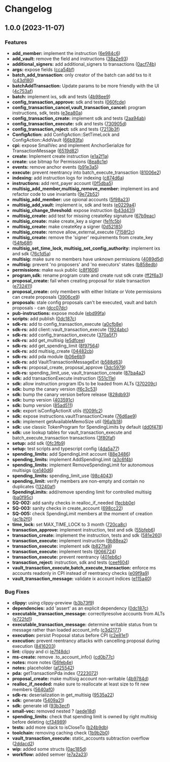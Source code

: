 # Changelog

## 1.0.0 (2023-11-07)


### Features

* **add_member:** implement the instruction ([6e984c6](https://github.com/Squads-Protocol/v4/commit/6e984c698231453ed0d8e9251e80670f46158306))
* **add_vault:** remove the field and instructions ([38a2e93](https://github.com/Squads-Protocol/v4/commit/38a2e9390666d56e246ec8848b8ed70e5074e9aa))
* **additional_signers:** add additional_signers to transactions ([0acf74b](https://github.com/Squads-Protocol/v4/commit/0acf74bfbe2626fcdd42484e483ff9e2eb3eca21))
* **args:** expose fields ([cca54bf](https://github.com/Squads-Protocol/v4/commit/cca54bf0a29c9327da9bedd06aa6f60a88cf7ab3))
* **batch_add_transaction:** only creator of the batch can add txs to it ([c43d180](https://github.com/Squads-Protocol/v4/commit/c43d180cb7fb1d0d975aa798bb69a31e1d415bc2))
* **batchAddTransaction:** Update params to be more friendly with the UI ([4c753af](https://github.com/Squads-Protocol/v4/commit/4c753af59c3a2a7b1ed4e9f207f32ef991d5c31f))
* **batch:** implement ixs, sdk and tests ([4b98ee9](https://github.com/Squads-Protocol/v4/commit/4b98ee9aa2c7d009cfb6ab9f32293c446a06a0e0))
* **config_transaction_approve:** sdk and tests ([060fcde](https://github.com/Squads-Protocol/v4/commit/060fcde85dbb0b5e6cbf8d92b6203064581cc3c1))
* **config_transaction_cancel,vault_transaction_cancel:** program instructions, sdk, tests ([e3ea80a](https://github.com/Squads-Protocol/v4/commit/e3ea80ac6c05a88690f77bfad8796fc562e212d8))
* **config_transaction_create:** implement sdk and tests ([2aa94ab](https://github.com/Squads-Protocol/v4/commit/2aa94abda95cdc4ddb020692748706fce06a7b1a))
* **config_transaction_execute:** sdk and tests ([730905d](https://github.com/Squads-Protocol/v4/commit/730905db0342967328dd9084ac86b1468274e372))
* **config_transaction_reject:** sdk and tests ([7213b3f](https://github.com/Squads-Protocol/v4/commit/7213b3fe7220a662664f4075f743e9fdc7a5e0b2))
* **ConfigAction:** add ConfigAction::SetTimeLock and ConfigAction::AddVault ([66b93fa](https://github.com/Squads-Protocol/v4/commit/66b93fa6ee75ab8a3954bbbf97ab0ea0d85ba0f7))
* **cpi:** expose SmallVec and implement AnchorSerialize for TransactionMessage ([6519d82](https://github.com/Squads-Protocol/v4/commit/6519d82782e395032ec5b77e54669a6c30f99224))
* **create:** Implement create instruction ([e1a2f1a](https://github.com/Squads-Protocol/v4/commit/e1a2f1a191e6be9c5545190a0a0e15066cf76ef8))
* **create:** use bitmap for Permissions ([8ea8c1e](https://github.com/Squads-Protocol/v4/commit/8ea8c1e8d85f4508f55066b89d385447176b36df))
* **events:** remove anchor events ([b91e3a5](https://github.com/Squads-Protocol/v4/commit/b91e3a5abec4a79456b122bd384caa2e49ad0719))
* **execute:** prevent reentrancy into batch_execute_transaction ([81006e2](https://github.com/Squads-Protocol/v4/commit/81006e283740d96f8a12b30a6a9748d324620f95))
* **indexing:** add instruction logs for indexing ([c874d6a](https://github.com/Squads-Protocol/v4/commit/c874d6a4048e4ef3f990c40135864c587bd0fe99))
* **instructions:** add rent_payer account ([0f5dba5](https://github.com/Squads-Protocol/v4/commit/0f5dba50f952f9bfc153b3fc558755e23ab83525))
* **multisig_add_member,multisig_remove_member:** implement ixs and refactor code to use invariants ([9e72b52](https://github.com/Squads-Protocol/v4/commit/9e72b52f5f2c3a16f89c0bf77be080756c7f24fe))
* **multisig_add_member:** use opional accounts ([5f98a23](https://github.com/Squads-Protocol/v4/commit/5f98a237703873aec3146038d60eda6e023f09f0))
* **multisig_add_vault:** implement ix, sdk and tests ([e0229a4](https://github.com/Squads-Protocol/v4/commit/e0229a412f04ee137aa92bebca14b6f799ad69a0))
* **multisig_change_threshold:** expose instruction ([b43d431](https://github.com/Squads-Protocol/v4/commit/b43d43129ffd42fc71e5993350fc786e9db01e57))
* **multisig_create:** add test for missing createKey signature ([67b9eac](https://github.com/Squads-Protocol/v4/commit/67b9eac9621b60372812b37a7a30f52513a9942a))
* **multisig_create:** make create_key a signer ([fe1fc5b](https://github.com/Squads-Protocol/v4/commit/fe1fc5b8349640e07c1868219e02d2551d08f315))
* **multisig_create:** make createKey a signer ([0d52185](https://github.com/Squads-Protocol/v4/commit/0d52185f3c0ba285757dfa40e548c929c18f9b5a))
* **multisig_create:** remove allow_external_execute ([7158f2c](https://github.com/Squads-Protocol/v4/commit/7158f2cd022156b6688d62251269562519ca281d))
* **multisig_create:** remove the 'signer' requirements from create_key ([54fb68f](https://github.com/Squads-Protocol/v4/commit/54fb68f506ee724b4b4ac4106fdf3b6358ac0c58))
* **multisig_set_time_lock, multisig_set_config_authority:** implement ixs and sdk ([76c1d5a](https://github.com/Squads-Protocol/v4/commit/76c1d5a84faa95e556871d0ed3a5ec55aa999e10))
* **multisig:** make sure no members have unknown permissions ([4089d5d](https://github.com/Squads-Protocol/v4/commit/4089d5d1e2dd3f70980f84d2893876ca89ef44e3))
* **multisig:** prevent 'no proposers' and 'no executors' states ([b858edb](https://github.com/Squads-Protocol/v4/commit/b858edbe52fc90bfbb5b78574691cf5e3a4c8a4b))
* **permissions:** make `mask` public ([c8f1606](https://github.com/Squads-Protocol/v4/commit/c8f1606dda9e914b67daead04f9f5500af9f360d))
* **program,sdk:** rename program crate and create rust sdk crate ([ff2f6a3](https://github.com/Squads-Protocol/v4/commit/ff2f6a3e5cacac47b4c2d3209773481e55ba78b1))
* **proposal_create:** fail when creating proposal for stale transaction ([e732411](https://github.com/Squads-Protocol/v4/commit/e732411978c5ea4f2af90e0f1390b32f8853f860))
* **proposal_create:** only members with either Initiate or Vote permissions can create proposals ([3906ce9](https://github.com/Squads-Protocol/v4/commit/3906ce916a36aa26ebfdc984bd0ea3f055080d0c))
* **proposals:** stale config proposals can't be executed, vault and batch proposals - can ([dcc07dc](https://github.com/Squads-Protocol/v4/commit/dcc07dcce96d0a9986a503fce8a7193d1dad76b8))
* **pub-instructions:** expose  module ([ebd99fa](https://github.com/Squads-Protocol/v4/commit/ebd99faddc8cbf014fc8250e93b853d394342d43))
* **scripts:** add publish ([0dc187c](https://github.com/Squads-Protocol/v4/commit/0dc187cd58648927f72750c6a6faf8ab5d3cd3e9))
* **sdk-rs:** add  to config_transaction_execute ([a0cfb8e](https://github.com/Squads-Protocol/v4/commit/a0cfb8e0454608cea174d4224da3adc7e166ba51))
* **sdk-rs:** add client::vault_transaction_execute ([1924abc](https://github.com/Squads-Protocol/v4/commit/1924abc7a401c841a04d92033f8f9707fcf7692a))
* **sdk-rs:** add config_transaction_execute ([370a5f7](https://github.com/Squads-Protocol/v4/commit/370a5f76641fc30c563f71411511dc65f0fc9e01))
* **sdk-rs:** add get_multisig ([e5dfcee](https://github.com/Squads-Protocol/v4/commit/e5dfcee142c16d9255c92157d092d79568179b19))
* **sdk-rs:** add get_spending_limit ([8f97564](https://github.com/Squads-Protocol/v4/commit/8f975641d476dd6e83c283f1301f7793c2814700))
* **sdk-rs:** add multisig_create ([04482cb](https://github.com/Squads-Protocol/v4/commit/04482cb0d0c4ad13d39d411cb33cfb8ebf1bbd97))
* **sdk-rs:** add pda module ([b06e6b1](https://github.com/Squads-Protocol/v4/commit/b06e6b108b423e9c453249b520ee48e9344f3157))
* **sdk-rs:** add VaultTransactionMessageExt ([b588d63](https://github.com/Squads-Protocol/v4/commit/b588d63eaf0e51a2877f969bc52f7f109a6d1cce))
* **sdk-rs:** proposal_create, proposal_approve ([3dc5979](https://github.com/Squads-Protocol/v4/commit/3dc59798539de2e2b069432ff5873b87dc23a9ef))
* **sdk-rs:** spending_limit_use, vault_transaction_create ([87ba4a2](https://github.com/Squads-Protocol/v4/commit/87ba4a2e7458847a23b92740de4edd66403285cf))
* **sdk:** add transactionExecute instruction ([551c11e](https://github.com/Squads-Protocol/v4/commit/551c11ebe735ae34ddb54ef3040d77e1abdf305b))
* **sdk:** allow instruction program IDs to be loaded from ALTs ([370209c](https://github.com/Squads-Protocol/v4/commit/370209c299693eb0027e015456807b1f5cc2d4df))
* **sdk:** bump the canary version ([f6c3c53](https://github.com/Squads-Protocol/v4/commit/f6c3c53416901498e05d6e2844b69dc0dfbf981f))
* **sdk:** bump the canary version before release ([828db93](https://github.com/Squads-Protocol/v4/commit/828db938a8f24b29c8edbb0d78985df36deaed39))
* **sdk:** bump version ([403591c](https://github.com/Squads-Protocol/v4/commit/403591c7a7acd6f2192a4f01ef3d7990ac7b076b))
* **sdk:** bump version ([85ad511](https://github.com/Squads-Protocol/v4/commit/85ad511e0aef14dffd1fefd0f9f8f56da422a82a))
* **sdk:** export isConfigActionX utils ([f009fc2](https://github.com/Squads-Protocol/v4/commit/f009fc21ba42699d848ef7b22345af1c90050b40))
* **sdk:** expose instructions.vaultTransactionCreate ([76d6ae9](https://github.com/Squads-Protocol/v4/commit/76d6ae94ef964f4452989634d99a1e37887e24e4))
* **sdk:** implement getAvailableMemoSize util ([96a1b18](https://github.com/Squads-Protocol/v4/commit/96a1b1891cfb1b2f37262b6082d213cd014a4a29))
* **sdk:** use classic TokenProgram for SpendingLimits by default ([dd0f478](https://github.com/Squads-Protocol/v4/commit/dd0f47855c0c516d410e88362c648db8c393fb2a))
* **sdk:** use lookup tables for vault_transaction_execute and batch_execute_transaction transactions ([3f80faf](https://github.com/Squads-Protocol/v4/commit/3f80fafefb31d53936488da495f4573142658ff1))
* **setup:** add sdk ([0fc3fb9](https://github.com/Squads-Protocol/v4/commit/0fc3fb99023304d5d415739926feeaa8d7518eee))
* **setup:** test scripts and typescript config ([4da5a77](https://github.com/Squads-Protocol/v4/commit/4da5a77ed040bbdab585fcafa8a93617f0751ad8))
* **spending_limits:** add SpendingLimit account ([88e3486](https://github.com/Squads-Protocol/v4/commit/88e34861aa2ad08d73c55ee5a2f11438a2be61c6))
* **spending_limits:** implement AddSpendingLimit ([a3c6f4b](https://github.com/Squads-Protocol/v4/commit/a3c6f4ba7b1098b600f9575b6cdf999cb8b76eb3))
* **spending_limits:** implement RemoveSpendingLimit for autonomous multisigs ([ce140d6](https://github.com/Squads-Protocol/v4/commit/ce140d682642d98666b5154656e2ec11d26e8933))
* **spending_limits:** spending_limit_use ([98c4043](https://github.com/Squads-Protocol/v4/commit/98c404323e8dddac5f3f2f5c661fe342befaa500))
* **spending_limit:** verify members are non-empty and contain no duplicates ([13240af](https://github.com/Squads-Protocol/v4/commit/13240af738f5cade003691724f45bc2da59cfd9e))
* **SpendingLimits:** add/remove spending limit for controlled multisig ([ba0f95c](https://github.com/Squads-Protocol/v4/commit/ba0f95c8f7037db476b421fb8be0528aa3573597))
* **SQ-002:** add sanity checks in realloc_if_needed ([fecbb0e](https://github.com/Squads-Protocol/v4/commit/fecbb0eaa703fac65b3c656a0d085ac2f6cc4b96))
* **SQ-003:** sanity checks in create_account ([698cc22](https://github.com/Squads-Protocol/v4/commit/698cc2234d2dfc13efa5fbdd2aa6f03d53d1f9ad))
* **SQ-005:** check SpendingLimit members at the moment of creation ([ac1b2f0](https://github.com/Squads-Protocol/v4/commit/ac1b2f0b816e4106dddae037316b21547788d4d3))
* **time_lock:** set MAX_TIME_LOCK to 3 month ([720ca8c](https://github.com/Squads-Protocol/v4/commit/720ca8c3b238240825bcad8f10b1cb3a482f3af1))
* **transaction_approve:** implement instruction, test and sdk ([55bfeb6](https://github.com/Squads-Protocol/v4/commit/55bfeb61cf37dc80f31a90048a99f34a5dda6482))
* **transaction_create:** implement the instruction, tests and sdk ([581e260](https://github.com/Squads-Protocol/v4/commit/581e2603a2cce4f704d2795c6f7fd87c18e4dfa0))
* **transaction_execute:** implement instruction ([9b88ea2](https://github.com/Squads-Protocol/v4/commit/9b88ea293bafd6c59a0c78d791c4d8c574b76a4f))
* **transaction_execute:** implement sdk ([b827fa9](https://github.com/Squads-Protocol/v4/commit/b827fa9fa224399a897e07cb46afe0a9eb3947ec))
* **transaction_execute:** implement tests ([9066724](https://github.com/Squads-Protocol/v4/commit/9066724938eefc45732ad247bfb50394d42f0f58))
* **transaction_execute:** prevent reentrancy ([401eb6c](https://github.com/Squads-Protocol/v4/commit/401eb6c3471d25e7ff13415ffc8cf205427c6ea0))
* **transaction_reject:** instruction, sdk and tests ([ceef604](https://github.com/Squads-Protocol/v4/commit/ceef604bdee063faa073bca074fd9a04311dbcc1))
* **vault_transaction_execute,batch_execute_transaction:** enforce ms accounts readonly in CPI instead of reentrancy checks ([e09f9a9](https://github.com/Squads-Protocol/v4/commit/e09f9a92b8ccf3f07bb275ee7ec80a7a2e4a787c))
* **vault_transaction_message:** validate ix account indices ([e115a40](https://github.com/Squads-Protocol/v4/commit/e115a4047e64c97f6cc5d22021ff390403bf59e1))


### Bug Fixes

* **clippy:** using clippy-preview ([b3b73f9](https://github.com/Squads-Protocol/v4/commit/b3b73f9a659755a0b53c0032c5cc974c23f5a694))
* **dependencies:** add 'assert' as an explicit dependency ([0dc187c](https://github.com/Squads-Protocol/v4/commit/0dc187cd58648927f72750c6a6faf8ab5d3cd3e9))
* **executable_transaction_message:** correctlyresolve accounts from ALTs ([e722fd1](https://github.com/Squads-Protocol/v4/commit/e722fd111b33fb1d2591fb49954225881d27e70c))
* **executable_transaction_message:** determine writable status from tx message rather than loaded account_info ([c3d2177](https://github.com/Squads-Protocol/v4/commit/c3d2177fe260c5eb4511c775feaeffa784a6fa75))
* **execution:** persist Proposal status before CPI ([c2e81e1](https://github.com/Squads-Protocol/v4/commit/c2e81e1748d9980c164b124880af7417a01b48ed))
* **execution:** prevent reentrancy attacks with cancelling proposal during execution ([8416203](https://github.com/Squads-Protocol/v4/commit/8416203ccb3128ea996baaf6500b908d212be50c))
* **lint:** clippy and ci ([e7f48dc](https://github.com/Squads-Protocol/v4/commit/e7f48dc3aa9637c0ee4d1c546eb416787f5a83bc))
* **ms-create:** remove .to_account_info() ([cd0b77c](https://github.com/Squads-Protocol/v4/commit/cd0b77c7a040d12b14af3480a4f23efbda8ea8c8))
* **notes:** more notes ([56feb4e](https://github.com/Squads-Protocol/v4/commit/56feb4e959e9e736cde8372bd1df6b1fe5c037f4))
* **notes:** placeholder ([af25542](https://github.com/Squads-Protocol/v4/commit/af25542f1bfce5e8b6178a65601bfcd685c6d452))
* **pda:** getTransactionPda index ([7223072](https://github.com/Squads-Protocol/v4/commit/722307294007d1bed31dbf5c38e0a9d0c46c75f1))
* **proposal_create:** make multisig account non-writable ([4b9784d](https://github.com/Squads-Protocol/v4/commit/4b9784df378ec628871a5e97aa1834375f839819))
* **realloc_if_needed:** make sure to reallocate at least size to fit new members ([5640af0](https://github.com/Squads-Protocol/v4/commit/5640af0cd681148a435c68549b338eb219be0021))
* **sdk-rs:** deserialization in get_multisig ([9535a22](https://github.com/Squads-Protocol/v4/commit/9535a2274a43604fbc374a41591890ed69c57294))
* **sdk:** generate ([5409a21](https://github.com/Squads-Protocol/v4/commit/5409a21f62b2fe4a1b771238bde81f74941ac009))
* **sdk:** generate idl ([93b3ecf](https://github.com/Squads-Protocol/v4/commit/93b3ecf7bd6b4e916ba6ae0f70c5841fd48cea06))
* **small-vec:** removed nested ? ([aede18d](https://github.com/Squads-Protocol/v4/commit/aede18d4af21a2436e26d0e5845dd22db8e8168e))
* **spending_limits:** check that spending limit is owned by right multisig before deleting ([cf34989](https://github.com/Squads-Protocol/v4/commit/cf349898befab373b8a14c4bb4bc56e73929e94d))
* **tests:** add more slack to isCloseTo ([b24b9db](https://github.com/Squads-Protocol/v4/commit/b24b9dbb0c1f948033c590368d9dd33d855bb6f8))
* **toolchain:** removing caching check ([1b9b2b0](https://github.com/Squads-Protocol/v4/commit/1b9b2b08d549f640521f75ac8a876f54777254b5))
* **vault_transaction_execute:** static_accounts subtraction overflow ([2ddacd2](https://github.com/Squads-Protocol/v4/commit/2ddacd28915528e6c85054de7b90407e40adffc9))
* **wip:** added some structs ([0ac185d](https://github.com/Squads-Protocol/v4/commit/0ac185d93b88b3e0dd0cdf6c5136a54ccd9e6270))
* **workflow:** added semver ([e7a2a23](https://github.com/Squads-Protocol/v4/commit/e7a2a239fc649de4b1aafa2d29f56f7465be6712))
